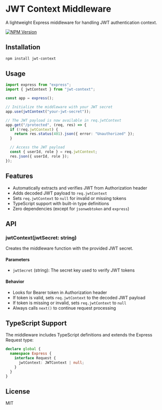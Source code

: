 # JWT Context Middleware

A lightweight Express middleware for handling JWT authentication context.

[![NPM Version][npm-version-image]][npm-url]

## Installation

```bash
npm install jwt-context
```

## Usage

```typescript
import express from "express";
import { jwtContext } from "jwt-context";

const app = express();

// Initialize the middleware with your JWT secret
app.use(jwtContext("your-jwt-secret"));

// The JWT payload is now available in req.jwtContext
app.get("/protected", (req, res) => {
  if (!req.jwtContext) {
    return res.status(401).json({ error: "Unauthorized" });
  }

  // Access the JWT payload
  const { userId, role } = req.jwtContext;
  res.json({ userId, role });
});
```

## Features

- Automatically extracts and verifies JWT from Authorization header
- Adds decoded JWT payload to `req.jwtContext`
- Sets `req.jwtContext` to `null` for invalid or missing tokens
- TypeScript support with built-in type definitions
- Zero dependencies (except for `jsonwebtoken` and `express`)

## API

### jwtContext(jwtSecret: string)

Creates the middleware function with the provided JWT secret.

#### Parameters

- `jwtSecret` (string): The secret key used to verify JWT tokens

#### Behavior

- Looks for Bearer token in Authorization header
- If token is valid, sets `req.jwtContext` to the decoded JWT payload
- If token is missing or invalid, sets `req.jwtContext` to `null`
- Always calls `next()` to continue request processing

## TypeScript Support

The middleware includes TypeScript definitions and extends the Express Request type:

```typescript
declare global {
  namespace Express {
    interface Request {
      jwtContext: JWTContext | null;
    }
  }
}
```

## License

MIT

[npm-url]: https://npmjs.org/package/jwt-context
[npm-version-image]: https://badgen.net/npm/v/express